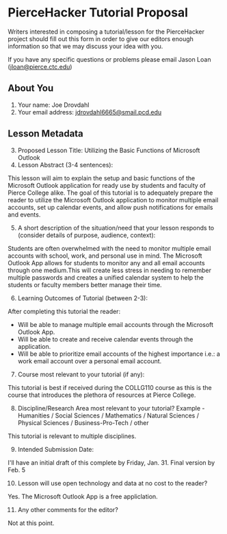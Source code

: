 # PierceHacker Tutorial Proposal

Writers interested in composing a tutorial/lesson for the PierceHacker project should fill out this form in order to give our editors enough information so that we may discuss your idea with you.

If you have any specific questions or problems please email Jason Loan (jloan@pierce.ctc.edu)

## About You
1. Your name: Joe Drovdahl
2. Your email address: jdrovdahl6665@smail.pcd.edu

## Lesson Metadata

3. Proposed Lesson Title: Utilizing the Basic Functions of Microsoft Outlook
4. Lesson Abstract (3-4 sentences):

This lesson will aim to explain the setup and basic functions of the Microsoft Outlook application for ready use by students and faculty of Pierce College alike. The goal of this tutorial is to adequately prepare the reader to utilize the Microsoft Outlook application to monitor multiple email accounts, set up calendar events, and allow push notifications for emails and events.

5. A short description of the situation/need that your lesson responds to (consider details of purpose, audience, context):

Students are often overwhelmed with the need to monitor multiple email accounts with school, work, and personal use in mind. The Microsoft Outlook App allows for students to monitor any and all email accounts through one medium.This will create less stress in needing to remember multiple passwords and creates a unified calendar system to help the students or faculty members better manage their time.

6. Learning Outcomes of Tutorial (between 2-3):

After completing this tutorial the reader:

* Will be able to manage multiple email accounts through the Microsoft Outlook App.
* Will be able to create and receive calendar events through the application.
* Will be able to prioritize email accounts of the highest importance i.e.: a work email account over a personal email account.

7. Course most relevant to your tutorial (if any): 

This tutorial is best if received during the COLLG110 course as this is the course that introduces the plethora of resources at Pierce College.

8. Discipline/Research Area most relevant to your tutorial? Example - Humanities / Social Sciences / Mathematics / Natural Sciences / Physical Sciences / Business-Pro-Tech / other

This tutorial is relevant to multiple disciplines.

9. Intended Submission Date:

I'll have an initial draft of this complete by Friday, Jan. 31. Final version by Feb. 5

10. Lesson will use open technology and data at no cost to the reader?

Yes. The Microsoft Outlook App is a free appliclation.

11. Any other comments for the editor?

Not at this point.
